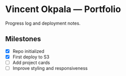 # Vincent Okpala — Portfolio
Progress log and deployment notes.

## Milestones
- [x] Repo initialized
- [x] First deploy to S3
- [ ] Add project cards
- [ ] Improve styling and responsiveness
